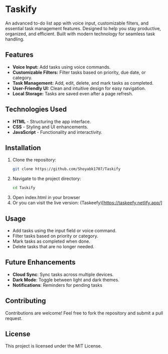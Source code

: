 # Taskify
An advanced to-do list app with voice input, customizable filters, and essential task management features. Designed to help you stay productive, organized, and efficient. Built with modern technology for seamless task handling.

## Features
- **Voice Input:** Add tasks using voice commands.
- **Customizable Filters:** Filter tasks based on priority, due date, or category.
- **Task Management:** Add, edit, delete, and mark tasks as completed.
- **User-Friendly UI:** Clean and intuitive design for easy navigation.
- **Local Storage:** Tasks are saved even after a page refresh.

## Technologies Used
- **HTML** - Structuring the app interface.
- **CSS** - Styling and UI enhancements.
- **JavaScript** - Functionality and interactivity.

## Installation
1. Clone the repository:
   ```sh
   git clone https://github.com/Shoyabk1707/Taskify
2. Navigate to the project directory:
    ```sh
   cd Taskify
3. Open index.html in your browser
4. Or you can visit the live version: (Taskeefy)[https://taskeefy.netlify.app/]

## Usage
- Add tasks using the input field or voice command.
- Filter tasks based on priority or category.
- Mark tasks as completed when done.
- Delete tasks that are no longer needed.

## Future Enhancements
- **Cloud Sync**: Sync tasks across multiple devices.
- **Dark Mode**: Toggle between light and dark themes.
- **Notifications**: Reminders for pending tasks

## Contributing
Contributions are welcome! Feel free to fork the repository and submit a pull request.

## License
This project is licensed under the MIT License.
